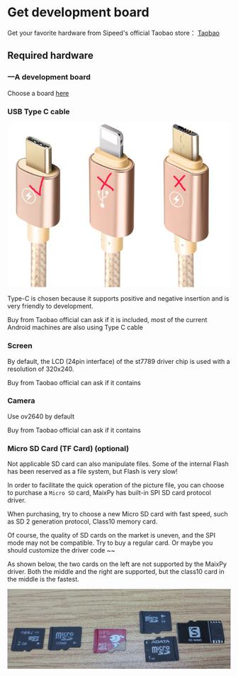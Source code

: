 Get development board
========



Get your favorite hardware from Sipeed's official Taobao store： [Taobao](https://shop152705481.taobao.com/)



## Required hardware

### 一A development board

Choose a board [here](../hardware/board.md)

### USB Type C cable

![Type-C](../../assets/type_c.png)

Type-C is chosen because it supports positive and negative insertion and is very friendly to development.

Buy from Taobao official can ask if it is included, most of the current Android machines are also using Type C cable

### Screen

By default, the LCD (24pin interface) of the st7789 driver chip is used with a resolution of 320x240.

Buy from Taobao official can ask if it contains

### Camera

Use ov2640 by default

Buy from Taobao official can ask if it contains



### Micro SD Card (TF Card) (optional)

Not applicable SD card can also manipulate files. Some of the internal Flash has been reserved as a file system, but Flash is very slow!

In order to facilitate the quick operation of the picture file, you can choose to purchase a `Micro SD` card, MaixPy has built-in SPI SD card protocol driver.

When purchasing, try to choose a new Micro SD card with fast speed, such as SD 2 generation protocol, Class10 memory card.

Of course, the quality of SD cards on the market is uneven, and the SPI mode may not be compatible. Try to buy a regular card. Or maybe you should customize the driver code ~~

As shown below, the two cards on the left are not supported by the MaixPy driver. Both the middle and the right are supported, but the class10 card in the middle is the fastest.

![](../../assets/TF.png)

